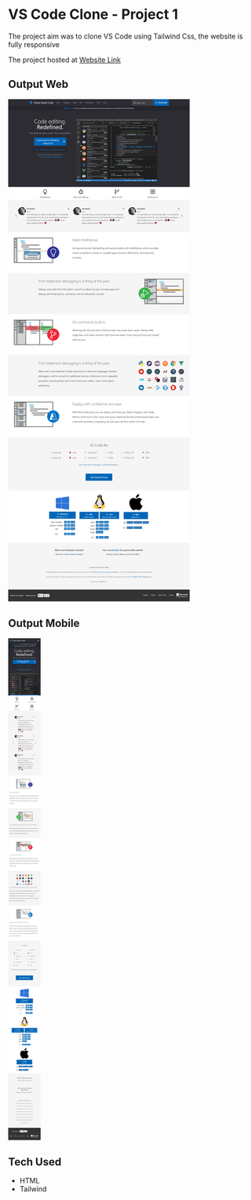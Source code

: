 # VS Code Clone - Project 1

The project aim was to clone VS Code using Tailwind Css, the website is fully responsive

The project hosted at [Website Link](https://badjatya-vscode-clone-tailwind.netlify.app/)

## Output Web

![Output](./assets/output-web.png)

## Output Mobile

![Output](./assets/output-mobile.png)

## Tech Used

-   HTML
-   Tailwind
